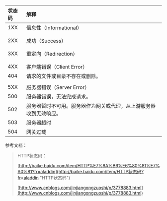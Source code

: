 | 状态码 | 解释 |
| :--- | :--- |
| 1XX | 信息性（Informational） |
|  |  |
|  |  |
| 2XX | 成功（Success） |
|  |  |
|  |  |
| 3XX | 重定向（Redirection） |
|  |  |
|  |  |
| 4XX | 客户端错误（Client Error） |
| 404 | 请求的文件或目录不存在或删除。 |
|  |  |
| 5XX | 服务器错误（Server Error） |
| 500 | 服务器错误，无法完成请求。 |
| 502 | 服务器暂时不可用。服务器作为网关或代理，从上游服务器收到无效响应。 |
| 503 | 服务器超时 |
| 504 | 网关过载 |



参考文档：

> HTTP状态码：
>
> [http://baike.baidu.com/item/HTTP%E7%8A%B6%E6%80%81%E7%A0%81?fr=aladdin](http://baike.baidu.com/item/HTTP状态码?fr=aladdin "HTTP状态码")
>
> [http://www.cnblogs.com/jinjiangongzuoshi/p/3778883.html](http://www.cnblogs.com/jinjiangongzuoshi/p/3778883.html)



